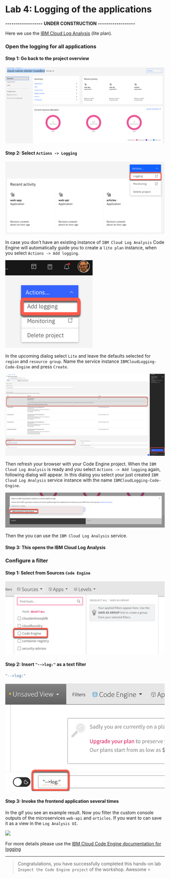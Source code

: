 # Lab 4: Logging of the applications

**------------------**
**UNDER CONSTRUCTION**
**------------------**

Here we use the [IBM Cloud Log Analysis](https://cloud.ibm.com/docs/log-analysis?topic=log-analysis-getting-started#getting-started) (lite plan).

### Open the logging for all applications

#### Step 1: Go back to the project overview

![](images/cns-ce-monitoring-01.png)

#### Step 2: Select `Actions -> Logging`

![](images/cns-ce-logging-01.png)

In case you don't have an existing instance of `IBM Cloud Log Analysis` Code Engine will automatically guide you to create a  `lite plan` instance, when you select `Actions -> Add logging`.

![](images/cns-ce-logging-04.png)

In the upcoming dialog select `Lite` and leave the defaults selected for `region` and `resource group`.
Name the service instance `IBMCloudLogging-Code-Engine` and press `Create`.

![](images/cns-ce-logging-05.png)

Then refresh your browser with your Code Engine project. 
When the `IBM Cloud Log Analysis` is ready and you select `Actions -> Add logging` again, following dialog will appear.
In this dialog you select your just created `IBM Cloud Log Analysis` service instance with the name `IBMCloudLogging-Code-Engine`.

![](images/cns-ce-logging-06.png)

Then the you can use the `IBM Cloud Log Analysis` service.

#### Step 3: This opens the IBM Cloud Log Analysis

### Configure a filter

#### Step 1: Select from Sources `Code Engine`

![](images/cns-ce-logging-02.png)

#### Step 2: Insert `"-->log:"` as a text filter

```sh
"-->log:"
```

![](images/cns-ce-logging-03.png)

#### Step 3: Invoke the frontend application several times

In the gif you see an example result. Now you filter the custom console outputs of the microservices `web-api` and `articles`.
If you want to can save it as a view in the `Log Analysis UI`.

![](images/cns-ce-logging-01.gif)

For more details please use the [IBM Cloud Code Engine documentation for logging](https://cloud.ibm.com/docs/codeengine?topic=codeengine-view-logs)

---

> Congratulations, you have successfully completed this hands-on lab ` Inspect the Code Engine project` of the workshop. Awesome :star: